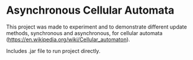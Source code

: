 # Asynchronous Cellular Automata
This project was made to experiment and to demonstrate different update methods, synchronous and asynchronous, for cellular automata (https://en.wikipedia.org/wiki/Cellular_automaton). 

Includes .jar file to run project directly. 

